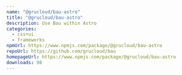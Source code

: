 ```yaml
---
name: "@grucloud/bau-astro"
title: "@grucloud/bau-astro"
description: Use Bau within Astro
categories:
  - css+ui
  - frameworks
npmUrl: https://www.npmjs.com/package/@grucloud/bau-astro
repoUrl: https://github.com/grucloud/bau
homepageUrl: https://www.npmjs.com/package/@grucloud/bau-astro
downloads: 98
---
```

